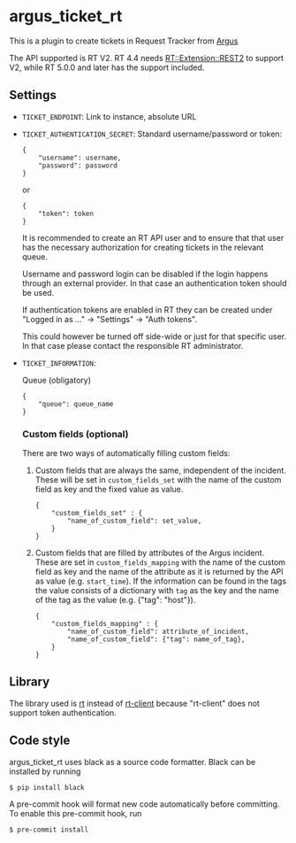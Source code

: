 # argus_ticket_rt

This is a plugin to create tickets in Request Tracker from [Argus](https://github.com/Uninett/argus-server)

The API supported is RT V2. RT 4.4 needs [RT::Extension::REST2](https://github.com/bestpractical/rt-extension-rest2)
to support V2, while RT 5.0.0 and later has the support included.

## Settings

* `TICKET_ENDPOINT`: Link to instance, absolute URL
* `TICKET_AUTHENTICATION_SECRET`: Standard username/password or token:

    ```
    {
        "username": username,
        "password": password
    }
    ```

    or

    ```
    {
        "token": token
    }
    ```

    It is recommended to create an RT API user and to ensure that that user has
    the necessary authorization for creating tickets in the relevant queue.

    Username and password login can be disabled if the login happens through an
    external provider. In that case an authentication token should be used.

    If authentication tokens are enabled in RT they can be created under
    "Logged in as ..." -> "Settings" -> "Auth tokens".

    This could however be turned off side-wide or just for that specific user.
    In that case please contact the responsible RT administrator.

* `TICKET_INFORMATION`:

    Queue (obligatory)

    ```
    {
        "queue": queue_name
    }
    ```

    ### Custom fields (optional)

    There are two ways of automatically filling custom fields:

    1. Custom fields that are always the same, independent of the incident.
    These will be set in `custom_fields_set` with the name of the custom field as key and the fixed value as value.


        ```
        {
            "custom_fields_set" : {
                "name_of_custom_field": set_value,
            }
        }
        ```

    2. Custom fields that are filled by attributes of the Argus incident. These are set in `custom_fields_mapping` with the name of the custom field as key and the name of the attribute as it is returned by the API  as value (e.g. `start_time`). If the information can be found in the tags the value consists of a dictionary with `tag` as the key and the name of the tag as the value (e.g. {"tag": "host"}).

        ```
        {
            "custom_fields_mapping" : {
                "name_of_custom_field": attribute_of_incident,
                "name_of_custom_field": {"tag": name_of_tag},
            }
        }
        ```

## Library

The library used is [rt](https://pypi.org/project/rt/)
instead of [rt-client](https://pypi.org/project/rt-client/)
because "rt-client" does not support token authentication.

## Code style

argus_ticket_rt uses black as a source code formatter. Black can be installed
by running

```console
$ pip install black
```

A pre-commit hook will format new code automatically before committing.
To enable this pre-commit hook, run

```console
$ pre-commit install
```
